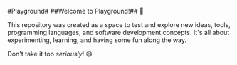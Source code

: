#Playground#
##Welcome to Playground!## 🎢

This repository was created as a space to test and explore new ideas, tools, programming languages, and software development concepts. It's all about experimenting, learning, and having some fun along the way.

Don't take it too *seriously*! 😄
